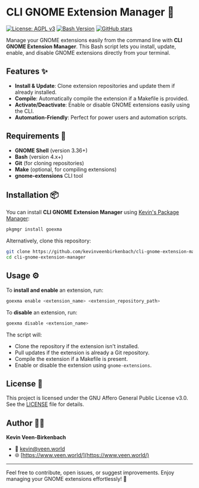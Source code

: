 # CLI GNOME Extension Manager 🚀

[![License: AGPL v3](https://img.shields.io/badge/License-AGPL%20v3-blue.svg)](./LICENSE) [![Bash Version](https://img.shields.io/badge/Bash-4.x%2B-green.svg)](https://www.gnu.org/software/bash/) [![GitHub stars](https://img.shields.io/github/stars/kevinveenbirkenbach/cli-gnome-extension-manager.svg?style=social)](https://github.com/kevinveenbirkenbach/cli-gnome-extension-manager/stargazers)

Manage your GNOME extensions easily from the command line with **CLI GNOME Extension Manager**. This Bash script lets you install, update, enable, and disable GNOME extensions directly from your terminal.

## Features ✨

- **Install & Update**: Clone extension repositories and update them if already installed.
- **Compile**: Automatically compile the extension if a Makefile is provided.
- **Activate/Deactivate**: Enable or disable GNOME extensions easily using the CLI.
- **Automation-Friendly**: Perfect for power users and automation scripts.

## Requirements 🔧

- **GNOME Shell** (version 3.36+)
- **Bash** (version 4.x+)
- **Git** (for cloning repositories)
- **Make** (optional, for compiling extensions)
- **gnome-extensions** CLI tool

## Installation 📦

You can install **CLI GNOME Extension Manager** using [Kevin's Package Manager](https://github.com/kevinveenbirkenbach/pkgmgr):

```bash
pkgmgr install goexma
```

Alternatively, clone this repository:

```bash
git clone https://github.com/kevinveenbirkenbach/cli-gnome-extension-manager.git
cd cli-gnome-extension-manager
```

## Usage ⚙️

To **install and enable** an extension, run:

```bash
goexma enable <extension_name> <extension_repository_path>
```

To **disable** an extension, run:

```bash
goexma disable <extension_name>
```

The script will:
- Clone the repository if the extension isn't installed.
- Pull updates if the extension is already a Git repository.
- Compile the extension if a Makefile is present.
- Enable or disable the extension using `gnome-extensions`.

## License 📜

This project is licensed under the GNU Affero General Public License v3.0. See the [LICENSE](./LICENSE) file for details.

## Author 👨‍💻

**Kevin Veen-Birkenbach**  
- 📧 [kevin@veen.world](mailto:kevin@veen.world)  
- 🌐 [https://www.veen.world/](https://www.veen.world/)

---

Feel free to contribute, open issues, or suggest improvements. Enjoy managing your GNOME extensions effortlessly! 🌟
